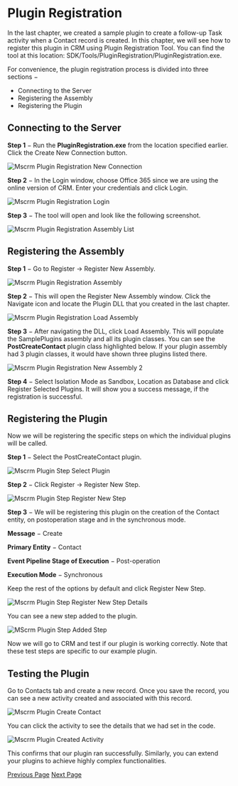 # Plugin Registration

In the last chapter, we created a sample plugin to create a follow-up Task activity when a Contact record is created. In this chapter, we will see how to register this plugin in CRM using Plugin Registration Tool. You can find the tool at this location: SDK/Tools/PluginRegistration/PluginRegistration.exe.

For convenience, the plugin registration process is divided into three sections −

*   Connecting to the Server
*   Registering the Assembly
*   Registering the Plugin

Connecting to the Server
------------------------

**Step 1** − Run the **PluginRegistration.exe** from the location specified earlier. Click the Create New Connection button.

![Mscrm Plugin Registration New Connection](./Plugins/mscrm_plugin_registration_new_connection.jpg)

**Step 2** − In the Login window, choose Office 365 since we are using the online version of CRM. Enter your credentials and click Login.

![Mscrm Plugin Registration Login](./Plugins/mscrm_plugin_registration_login.jpg)

**Step 3** − The tool will open and look like the following screenshot.

![Mscrm Plugin Registration Assembly List](./Plugins/mscrm_plugin_registration_assembly_list.jpg)

Registering the Assembly
------------------------

**Step 1** − Go to Register → Register New Assembly.

![Mscrm Plugin Registration Assembly](./Plugins/mscrm_plugin_registration_assembly.jpg)

**Step 2** − This will open the Register New Assembly window. Click the Navigate icon and locate the Plugin DLL that you created in the last chapter.

![Mscrm Plugin Registration Load Assembly](./Plugins/mscrm_plugin_registration_load_assembly.jpg)

**Step 3** − After navigating the DLL, click Load Assembly. This will populate the SamplePlugins assembly and all its plugin classes. You can see the **PostCreateContact** plugin class highlighted below. If your plugin assembly had 3 plugin classes, it would have shown three plugins listed there.

![Mscrm Plugin Registration New Assembly 2](./Plugins/mscrm_plugin_registration_new_assembly_2.jpg)

**Step 4** − Select Isolation Mode as Sandbox, Location as Database and click Register Selected Plugins. It will show you a success message, if the registration is successful.

Registering the Plugin
----------------------

Now we will be registering the specific steps on which the individual plugins will be called.

**Step 1** − Select the PostCreateContact plugin.

![Mscrm Plugin Step Select Plugin](./Plugins/mscrm_plugin_step_select_plugin.jpg)

**Step 2** − Click Register → Register New Step.

![Mscrm Plugin Step Register New Step](./Plugins/mscrm_plugin_step_register_new_step.jpg)

**Step 3** − We will be registering this plugin on the creation of the Contact entity, on postoperation stage and in the synchronous mode.

**Message** − Create

**Primary Entity** − Contact

**Event Pipeline Stage of Execution** − Post-operation

**Execution Mode** − Synchronous

Keep the rest of the options by default and click Register New Step.

![Mscrm Plugin Step Register New Step Details ](./Plugins/mscrm_plugin_step_register_new_step_details.jpg)

You can see a new step added to the plugin.

![MScrm Plugin Step Added Step](./Plugins/mscrm_plugin_step_added_step.jpg)

Now we will go to CRM and test if our plugin is working correctly. Note that these test steps are specific to our example plugin.

Testing the Plugin
------------------

Go to Contacts tab and create a new record. Once you save the record, you can see a new activity created and associated with this record.

![Mscrm Plugin Create Contact](./Plugins/mscrm_plugin_create_contact.jpg)

You can click the activity to see the details that we had set in the code.

![Mscrm Plugin Created Activity](./Plugins/mscrm_plugin_created_activity.jpg)

This confirms that our plugin ran successfully. Similarly, you can extend your plugins to achieve highly complex functionalities.

[Previous Page](./Plugins.md)  [Next Page](./Web%20Services.md) 